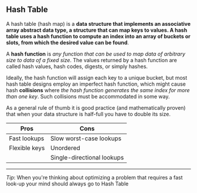 ## Hash Table

A hash table (hash map) is a **data structure that implements an associative array abstract data type, a structure that can map keys to values. A hash table uses a hash function to compute an index into an array of buckets or slots, from which the desired value can be found**.

A **hash function** is *any function that can be used to map data of arbitrary size to data of a fixed size*. The values returned by a hash function are called hash values, hash codes, digests, or simply hashes.

Ideally, the hash function will assign each key to a unique bucket, but most hash table designs employ an imperfect hash function, which might cause hash **collisions** where *the hash function generates the same index for more than one key*. Such collisions must be accommodated in some way.

As a general rule of thumb it is good practice (and mathematically proven) that when your data structure is half-full you have to double its size.

| Pros          | Cons                        |
|---------------|-----------------------------|
| Fast lookups  | Slow worst-case lookups     |
| Flexible keys | Unordered                   |
|               | Single-directional lookups  |

---
*Tip*:
When you're thinking about optimizing a problem that requires a fast look-up your mind should always go to Hash Table